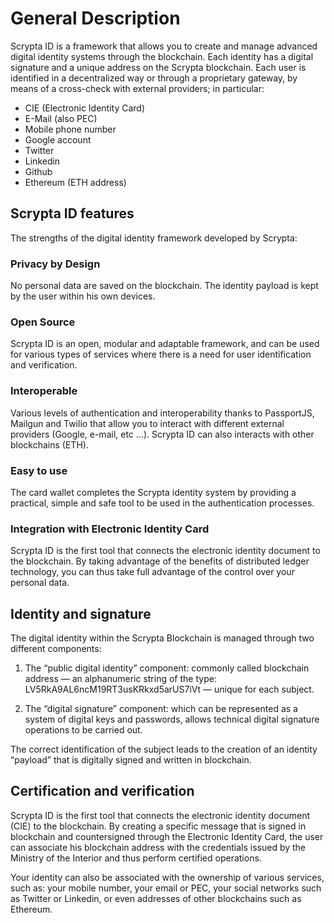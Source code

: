 # General Description
Scrypta ID is a framework that allows you to create and manage advanced digital identity systems through the blockchain.
Each identity has a digital signature and a unique address on the Scrypta blockchain. Each user is identified in a decentralized way or through a proprietary gateway, by means of a cross-check with external providers; in particular:

- CIE (Electronic Identity Card)
- E-Mail (also PEC)
- Mobile phone number
- Google account
- Twitter
- Linkedin
- Github
- Ethereum (ETH address)

## Scrypta ID features
The strengths of the digital identity framework developed by Scrypta:

### Privacy by Design
No personal data are saved on the blockchain. The identity payload is kept by the user within his own devices.

### Open Source
Scrypta ID is an open, modular and adaptable framework, and can be used for various types of services where there is a need for user identification and verification.

### Interoperable
Various levels of authentication and interoperability thanks to PassportJS, Mailgun and Twilio that allow you to interact with different external providers (Google, e-mail, etc …).
Scrypta ID can also interacts with other blockchains (ETH).

### Easy to use
The card wallet completes the Scrypta identity system by providing a practical, simple and safe tool to be used in the authentication processes.

### Integration with Electronic Identity Card
Scrypta ID is the first tool that connects the electronic identity document to the blockchain. By taking advantage of the benefits of distributed ledger technology, you can thus take full advantage of the control over your personal data.

## Identity and signature

The digital identity within the Scrypta Blockchain is managed through two different components:

1. The “public digital identity” component: commonly called blockchain address — an alphanumeric string of the type: LV5RkA9AL6ncM19RT3usKRkxd5arUS7iVt — unique for each subject.

2. The “digital signature” component: which can be represented as a system of digital keys and passwords, allows technical digital signature operations to be carried out.

The correct identification of the subject leads to the creation of an identity “payload” that is digitally signed and written in blockchain.

## Certification and verification

Scrypta ID is the first tool that connects the electronic identity document (CIE) to the blockchain. By creating a specific message that is signed in blockchain and countersigned through the Electronic Identity Card, the user can associate his blockchain address with the credentials issued by the Ministry of the Interior and thus perform certified operations.

Your identity can also be associated with the ownership of various services, such as: your mobile number, your email or PEC, your social networks such as Twitter or Linkedin, or even addresses of other blockchains such as Ethereum.